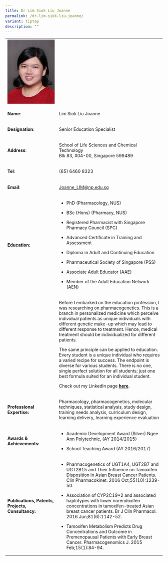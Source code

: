 ```yaml
---
title: Dr Lim Siok Liu Joanne
permalink: /dr-lim-siok-liu-joanne/
variant: tiptap
description: ""
---
```

<table style="minWidth: 50px">
<colgroup>
<col>
<col>
</colgroup>
<tbody>
<tr>
<td rowspan="1" colspan="1">
<div class="isomer-image-wrapper">
<img style="width: 100%" height="auto" width="100%" alt="Lim Siok Liu Joanne" src="/images/LSCT/Joanne_Lim.jpg">
</div>
</td>
<td rowspan="1" colspan="1">
<p></p>
</td>
</tr>
<tr>
<td rowspan="1" colspan="1">
<p><strong>Name</strong>:&nbsp;&nbsp;&nbsp;&nbsp;&nbsp;&nbsp;&nbsp;&nbsp;&nbsp;&nbsp;&nbsp;&nbsp;&nbsp;&nbsp;&nbsp;&nbsp;&nbsp;&nbsp;&nbsp;&nbsp;&nbsp;&nbsp;&nbsp;&nbsp;&nbsp;</p>
</td>
<td rowspan="1" colspan="1">
<p>Lim Siok Liu Joanne</p>
</td>
</tr>
<tr>
<td rowspan="1" colspan="1">
<p>​<strong>Designation</strong>:</p>
</td>
<td rowspan="1" colspan="1">
<p>​Senior ​E​ducation Specialist</p>
</td>
</tr>
<tr>
<td rowspan="1" colspan="1">
<p><strong>Address</strong>: ​</p>
</td>
<td rowspan="1" colspan="1">
<p>School of Life Sciences and Chemical Technology
<br>Blk 83, #04-00, Singapore 599489​</p>
</td>
</tr>
<tr>
<td rowspan="1" colspan="1">
<p><strong>Tel</strong>: &nbsp;&nbsp;&nbsp; ​</p>
</td>
<td rowspan="1" colspan="1">
<p>(65) 6460 8323</p>
</td>
</tr>
<tr>
<td rowspan="1" colspan="1">
<p><strong>Email</strong>: ​</p>
</td>
<td rowspan="1" colspan="1">
<p><a href="mailto:Joanne_LIM@np.edu.sg" rel="noopener noreferrer nofollow" target="_blank">Joanne_LIM@np.edu.sg</a>
</p>
</td>
</tr>
<tr>
<td rowspan="1" colspan="1">
<p><strong>Education:</strong>
</p>
</td>
<td rowspan="1" colspan="1">
<ul data-tight="true" class="tight">
<li>
<p>PhD (Pharmacology, NUS)</p>
</li>
<li>
<p>BSc (Hons) (Pharmacy, NUS)</p>
</li>
<li>
<p>​Registered Pharmacist with Singapore Pharmacy Council (SPC)</p>
</li>
<li>
<p>Advanced Certificate in Training and Assessment</p>
</li>
<li>
<p>Diploma in Adult and Continuing Education</p>
</li>
<li>
<p>Pharmaceutical Society of Singapore (PSS)</p>
</li>
<li>
<p>Associate Adult Educator (AAE)</p>
</li>
<li>
<p>Member of the Adult Education Network (AEN)</p>
</li>
</ul>
</td>
</tr>
<tr>
<td rowspan="1" colspan="1">
<p></p>
</td>
<td rowspan="1" colspan="1">
<p>Before I embarked on the education profession, I was researching on pharmacogenetics.
This is a branch in personalized medicine which perceive individual patients
as unique individuals with different genetic make-up which may lead to
different response to treatment. Hence, medical treatment should be individualized
for different patients.</p>
<p>The same principle can be applied to education. Every student is a unique
individual who requires a varied recipe for success. The endpoint is diverse
for various students. There is no one, single perfect solution for all
students; just one best formula suited for an individual student.</p>
<p>Check out my LinkedIn page <strong><a href="https://www.linkedin.com/in/joanne-lim-07a24844/" rel="noopener noreferrer nofollow" target="_blank">here</a></strong>.&nbsp;</p>
</td>
</tr>
<tr>
<td rowspan="1" colspan="1">
<p><strong>Professional Expertise:</strong>
</p>
</td>
<td rowspan="1" colspan="1">
<p>Pharmacology, pharmacogenetics, molecular techniques, statistical analysis,
study design, training needs analysis, curriculum design, learning delivery,
learning experience evaluation</p>
</td>
</tr>
<tr>
<td rowspan="1" colspan="1">
<p><strong>Awards &amp; Achievements​:</strong>
</p>
</td>
<td rowspan="1" colspan="1">
<ul data-tight="true" class="tight">
<li>
<p>​​Academic Development Award (Silver) Ngee Ann Polytechnic, (AY 2014/2015)</p>
</li>
<li>
<p>School Teaching Award (AY 2016/2017)</p>
</li>
</ul>
</td>
</tr>
<tr>
<td rowspan="1" colspan="1">
<p><strong>Publications, Patents, Projects, Consultancy:</strong>
</p>
</td>
<td rowspan="1" colspan="1">
<ul data-tight="true" class="tight">
<li>
<p>Pharmacogenetics of UGT1A4, UGT2B7 and UGT2B15 and Their Influence on
Tamoxifen Disposition in Asian Breast Cancer Patients. Clin Pharmacokinet.
2016 Oct;55(10):1239-50.</p>
</li>
<li>
<p>Association of CYP2C19*2 and associated haplotypes with lower norendoxifen
concentrations in tamoxifen-treated Asian breast cancer patients. Br J
Clin Pharmacol. 2016 Jun;81(6):1142-52.</p>
</li>
<li>
<p>Tamoxifen Metabolism Predicts Drug Concentrations and Outcome in Premenopausal
Patients with Early Breast Cancer. Pharmacogenomics J. 2015 Feb;15(1):84-94.</p>
</li>
</ul>
</td>
</tr>
</tbody>
</table>
<p></p>
